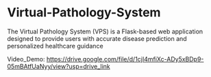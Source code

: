 # Virtual-Pathology-System
The Virtual Pathology System (VPS) is a Flask-based web application designed to provide users with accurate disease prediction and personalized healthcare guidance

Video_Demo: https://drive.google.com/file/d/1cjI4mfiXc-ADy5xBDp9-05mBAtfUaNyy/view?usp=drive_link
